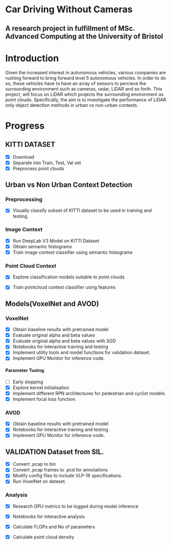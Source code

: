 # Car Driving Without Cameras 

## A research project in fulfillment of MSc. Advanced Computing at the University of Bristol 

# Introduction 

Given the increased interest in autonomous vehicles, various companies are rushing forward to bring forward level 5 autonomous vehicles. 
In order to do so, these vehicles have to have an array of sensors to percieve the surrounding environment such as cameras, radar, LiDAR and so forth. 
This project, will  focus on LiDAR which projects the surrounding environment as point clouds. Specifically, the aim is to investigate the performance of LiDAR only object detection methods in urban vs non-urban contexts. 

# Progress 

## KITTI DATASET 
- [X] Download 
- [X] Separate into Train, Test, Val set 
- [X] Preprocess point clouds  
  
## Urban vs Non Urban Context Detection 
  ### Preprocessing 
   - [x] Visually classify subset of KITTI dataset to be used in training and testing. 
   
  
  ### Image Context 
   - [x] Run DeepLab V3 Model on KITTI Dataset
   - [x] Obtain semantic histograms
   - [x] Train image context classifier using semantic histograms
  
  ### Point Cloud Context 
   - [x] Explore classification models suitable to point clouds
   - [x] Train pointcloud context classifier using features
  
  
  ## Models(VoxelNet and AVOD) 

  ### VoxelNet
  - [X] Obtain baseline results with pretrained model
  - [X] Evaluate original alpha and beta values
  - [X] Evaluate original alpha and beta values with SGD
  - [X] Notebooks for interactive training and testing
  - [X] Implement utility tools and model functions for validation dataset.
  - [X] Implement GPU Monitor for inference code. 
  #### Parameter Tuning 
  - [ ] Early stopping 
  - [X] Explore kernel initialisation 
  - [X] Implement different RPN architectures for pedestrian and cyclist models.
  - [X] Implement focal loss function.

   ### AVOD 
  - [X] Obtain baseline results with pretrained model
  - [X] Notebooks for interactive training and testing
  - [X] Implement GPU Monitor for inference code.
  
  ## VALIDATION Dataset from SIL. 
  - [X] Convert .pcap to bin 
  - [x] Convert .pcap frames to .pcd for annotations 
  - [x] Modify config files to include VLP-16 specifications. 
  - [x] Run VoxelNet on dataset. 
    
   ### Analysis
  - [x] Research GPU metrics to be logged during model inference 
  - [X] Notebooks for interactive analysis 
  - [x] Calculate FLOPs and No of parameters 
  - [x] Calculate point cloud density


   
    

